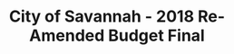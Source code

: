---
schema: default
title: City of Savannah - 2018 Re-Amended Budget Final
organization: Office of Budget - City of Savannah
notes: >-
  This workbook contains a summary sheet and data sheet for both revenue and
  expenses for FY '18. 
resources:
  - name: 2018 Finalized Budget with Fire Fee Repeal
    url: 'https://cvlassets.nyc3.digitaloceanspaces.com/finalized-2018-budget.xlsx'
    format: csv
license: 'http://www.opendefinition.org/licenses/odc-odbl'
category:
  - Budget / Finance
maintainer: Melissa Carter
maintainer_email: mcarter01@savannahga.gov
---